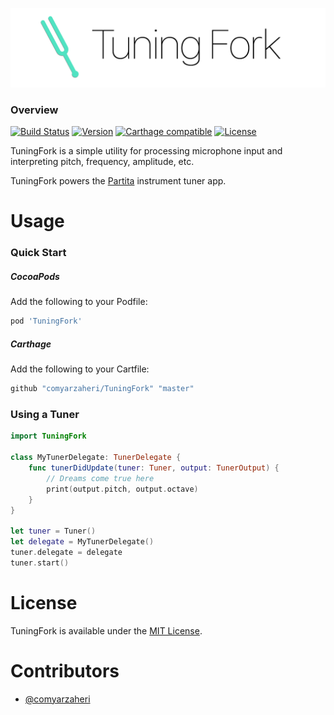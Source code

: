 ![](header.png)

### Overview
[![Build Status](https://travis-ci.org/comyarzaheri/TuningFork.svg?branch=master)](https://travis-ci.org/comyar/TuningFork)
[![Version](http://img.shields.io/cocoapods/v/TuningFork.svg)](http://cocoapods.org/?q=TuningFork)
[![Carthage compatible](https://img.shields.io/badge/Carthage-compatible-4BC51D.svg?style=flat)](https://github.com/comyar/TuningFork)
[![License](http://img.shields.io/cocoapods/l/TuningFork.svg)](https://github.com/comyar/TuningFork/blob/master/LICENSE)

TuningFork is a simple utility for processing microphone input and interpreting pitch, frequency, amplitude, etc. 

TuningFork powers the [Partita](https://github.com/comyar/Partita) instrument tuner app.

# Usage 

### Quick Start

##### CocoaPods

Add the following to your Podfile:

```ruby
pod 'TuningFork'
```
##### Carthage 

Add the following to your Cartfile:

```ruby
github "comyarzaheri/TuningFork" "master"
```

### Using a Tuner

```swift
import TuningFork

class MyTunerDelegate: TunerDelegate {
	func tunerDidUpdate(tuner: Tuner, output: TunerOutput) {
		// Dreams come true here
		print(output.pitch, output.octave) 
	}
}

let tuner = Tuner()
let delegate = MyTunerDelegate()
tuner.delegate = delegate
tuner.start()
```

# License 

TuningFork is available under the [MIT License](LICENSE).

# Contributors

* [@comyarzaheri](https://github.com/comyarzaheri)
